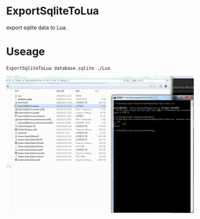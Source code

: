 # ExportSqliteToLua
export sqlite data to Lua. 


# Useage
````
ExportSqliteToLua database.sqlite ./Lua
````

![image](https://github.com/ThisisGame/ExportSqliteToLua/blob/master/doc/1.png)



